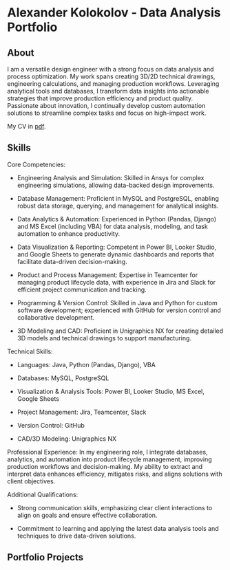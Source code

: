 # Alexander Kolokolov - Data Analysis Portfolio

## About

I am a versatile design engineer with a strong focus on data analysis and process optimization. My work spans creating 3D/2D technical drawings, engineering calculations, and managing production workflows. Leveraging analytical tools and databases, I transform data insights into actionable strategies that improve production efficiency and product quality. Passionate about innovation, I continually develop custom automation solutions to streamline complex tasks and focus on high-impact work.

My CV in [pdf](https://s3.eu-north-1.amazonaws.com/lms.goit.files/caaab1b6-b3ce-4783-a9aa-e5104a2dfe7eAlexander_Kolokolov_Junior%20Data%20Analyst.pdf).

## Skills
Core Competencies:

- Engineering Analysis and Simulation:  Skilled in Ansys for complex engineering simulations, allowing data-backed design improvements.

- Database Management: Proficient in MySQL and PostgreSQL, enabling robust data storage, querying, and management for analytical insights.

- Data Analytics & Automation: Experienced in Python (Pandas, Django) and MS Excel (including VBA) for data analysis, modeling, and task automation to enhance productivity.

- Data Visualization & Reporting: Competent in Power BI, Looker Studio, and Google Sheets to generate dynamic dashboards and reports that facilitate data-driven decision-making.

- Product and Process Management: Expertise in Teamcenter for managing product lifecycle data, with experience in Jira and Slack for efficient project communication and tracking.

- Programming & Version Control: Skilled in Java and Python for custom software development; experienced with GitHub for version control and collaborative development.

- 3D Modeling and CAD: Proficient in Unigraphics NX for creating detailed 3D models and technical drawings to support manufacturing.

Technical Skills:

- Languages: Java, Python (Pandas, Django), VBA

- Databases: MySQL, PostgreSQL

- Visualization & Analysis Tools: Power BI, Looker Studio, MS Excel, Google Sheets

- Project Management: Jira, Teamcenter, Slack

- Version Control: GitHub

- CAD/3D Modeling: Unigraphics NX

Professional Experience: In my engineering role, I integrate databases, analytics, and automation into product lifecycle management, improving production workflows and decision-making. My ability to extract and interpret data enhances efficiency, mitigates risks, and aligns solutions with client objectives.

Additional Qualifications:

- Strong communication skills, emphasizing clear client interactions to align on goals and ensure effective collaboration.

- Commitment to learning and applying the latest data analysis tools and techniques to drive data-driven solutions.

## Portfolio Projects
